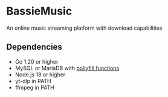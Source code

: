 # BassieMusic
An online music streaming platform with download capabilities

## Dependencies
- Go 1.20 or higher
- MySQL or MariaDB with [pollyfill functions](https://gist.github.com/bplaat/1d8d1bba135c726178ebdfc9df08e2ca)
- Node.js 18 or higher
- yt-dlp in PATH
- ffmpeg in PATH
